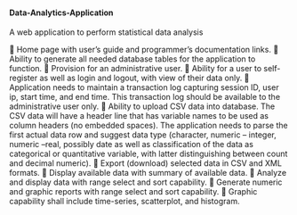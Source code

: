#### Data-Analytics-Application
A web application to perform statistical data analysis

 Home page with user’s guide and programmer’s documentation links. 
 Ability to generate all needed database tables for the application to function.
 Provision for an administrative user. 
 Ability for a user to self-register as well as login and logout, with view of their data only.
 Application needs to maintain a transaction log capturing session ID, user ip, start time, and end time. This transaction log should be available to the administrative user only.
 Ability to upload CSV data into database. The CSV data will have a header line that has variable names to be used as column headers (no embedded spaces). The application needs to parse the first actual data row and suggest data type (character, numeric – integer, numeric –real, possibly date as well as classification of the data as categorical or quantitative variable, with latter distinguishing between count and decimal numeric).
 Export (download) selected data in CSV and XML formats.
 Display available data with summary of available data.
 Analyze and display data with range select and sort capability.
 Generate numeric and graphic reports with range select and sort capability.
 Graphic capability shall include time-series, scatterplot, and histogram.
